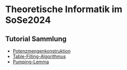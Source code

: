# Theoretische Informatik im SoSe2024

## Tutorial Sammlung

- [Potenzmengenkonstruktion](https://www.youtube.com/watch?v=fE1fbTtQ_NY)
- [Table-Filling-Algorithmus](https://youtu.be/2FNTDtabQz4?si=tC9UQohYpGg1k05C)
- [Pumping-Lemma](https://www.youtube.com/watch?v=NFJtwpZs7BE)